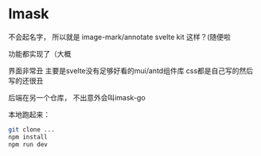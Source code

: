 # Imask

不会起名字， 所以就是 image-mark/annotate svelte kit 这样？(随便啦

功能都实现了（大概

界面非常丑 主要是svelte没有足够好看的mui/antd组件库 css都是自己写的然后写的还很丑

后端在另一个仓库， 不出意外会叫imask-go

本地跑起来：

```sh
git clone ...
npm install
npm run dev
```
